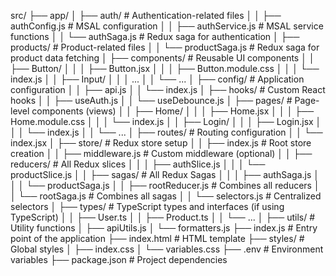 src/
├── app/
│   ├── auth/                 # Authentication-related files
│   │   ├── authConfig.js       # MSAL configuration
│   │   ├── authService.js      # MSAL service functions
│   │   └── authSaga.js         # Redux saga for authentication
│   ├── products/             # Product-related files
│   │   └── productSaga.js      # Redux saga for product data fetching
│   ├── components/            # Reusable UI components
│   │   ├── Button/
│   │   │   ├── Button.jsx
│   │   │   ├── Button.module.css
│   │   │   └── index.js
│   │   ├── Input/
│   │   │   ...
│   │   └── ...
│   ├── config/                # Application configuration
│   │   ├── api.js
│   │   └── index.js
│   ├── hooks/                 # Custom React hooks
│   │   ├── useAuth.js
│   │   └── useDebounce.js
│   ├── pages/                 # Page-level components (views)
│   │   ├── Home/
│   │   │   ├── Home.jsx
│   │   │   ├── Home.module.css
│   │   │   └── index.js
│   │   ├── Login/
│   │   │   ├── Login.jsx
│   │   │   └── index.js
│   │   └── ...
│   ├── routes/                # Routing configuration
│   │   └── index.jsx
│   ├── store/                 # Redux store setup
│   │   ├── index.js           # Root store creation
│   │   ├── middleware.js      # Custom middleware (optional)
│   │   ├── reducers/          # All Redux slices
│   │   │   ├── authSlice.js
│   │   │   └── productSlice.js
│   │   ├── sagas/             # All Redux Sagas
│   │   │   ├── authSaga.js
│   │   │   └── productSaga.js
│   │   ├── rootReducer.js    # Combines all reducers
│   │   └── rootSaga.js       # Combines all sagas
│   │   └── selectors.js       # Centralized selectors
│   ├── types/                 # TypeScript types and interfaces (if using TypeScript)
│   │   ├── User.ts
│   │   ├── Product.ts
│   │   └── ...
│   ├── utils/                 # Utility functions
│       ├── apiUtils.js
│       └── formatters.js
├── index.js                   # Entry point of the application
├── index.html                 # HTML template
├── styles/                  # Global styles
│   ├── index.css
│   └── variables.css
├── .env                     # Environment variables
├── package.json             # Project dependencies